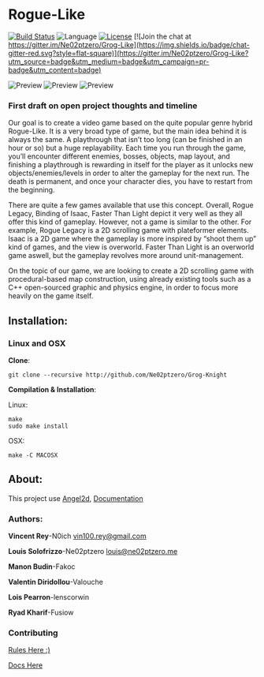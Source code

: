 # Rogue-Like
[![Build Status](https://travis-ci.org/Ne02ptzero/Grog-Knight.svg?branch=master)](https://travis-ci.org/Ne02ptzero/Grog-Knight)
![Language](https://img.shields.io/badge/language-c%2B%2B-orange.svg?style=flat-square)
[![License](https://img.shields.io/badge/license-Apache-blue.svg?style=flat-square)](LICENSE)
[![Join the chat at https://gitter.im/Ne02ptzero/Grog-Like](https://img.shields.io/badge/chat-gitter-red.svg?style=flat-square)](https://gitter.im/Ne02ptzero/Grog-Like?utm_source=badge&utm_medium=badge&utm_campaign=pr-badge&utm_content=badge)

![Preview](http://i.imgur.com/pxoln1y.png)
![Preview](http://i.imgur.com/krCtJAD.png)
![Preview](http://i.imgur.com/AbRAfmi.png)

### First draft on open project thoughts and timeline

Our goal is to create a video game based on the quite popular genre hybrid Rogue-Like. It is a very broad type of game, but the main idea behind it is always the same. A playthrough that isn’t too long (can be finished in an hour or so) but a huge replayability. Each time you run through the game, you’ll encounter different enemies, bosses, objects, map layout, and finishing a playthrough is rewarding in itself for the player as it unlocks new objects/enemies/levels in order to alter the gameplay for the next run. The death is permanent, and once your character dies, you have to restart from the beginning.

There are quite a few games available that use this concept. Overall, Rogue Legacy, Binding of Isaac, Faster Than Light depict it very well as they all offer this kind of gameplay. However, not a game is similar to the other. For example, Rogue Legacy is a 2D scrolling game with plateformer elements. Isaac is a 2D game where the gameplay is more inspired by “shoot them up” kind of games, and the view is overworld. Faster Than Light is an overworld game aswell, but the gameplay revolves more around unit-management.

On the topic of our game, we are looking to create a 2D scrolling game with procedural-based map construction, using already existing tools such as a C++ open-sourced graphic and physics engine, in order to focus more heavily on the game itself. 

## Installation:

### Linux and OSX
**Clone**:

```
git clone --recursive http://github.com/Ne02ptzero/Grog-Knight
```

**Compilation & Installation**:

Linux:
```
make
sudo make install
```

OSX:
```
make -C MACOSX
```


## About:
This project use [Angel2d](https://github.com/angel2d/angel2d), [Documentation](http://docs.angel2d.com/)

### Authors:

**Vincent Rey**-N0ich <vin100.rey@gmail.com>

**Louis Solofrizzo**-Ne02ptzero <louis@ne02ptzero.me>

**Manon Budin**-Fakoc

**Valentin Diridollou**-Valouche

**Lois Pearron**-lenscorwin

**Ryad Kharif**-Fusiow

### Contributing
[Rules Here :)](Contributing.md)

[Docs Here](http://ne02ptzero.github.io/Grog-Knight)
